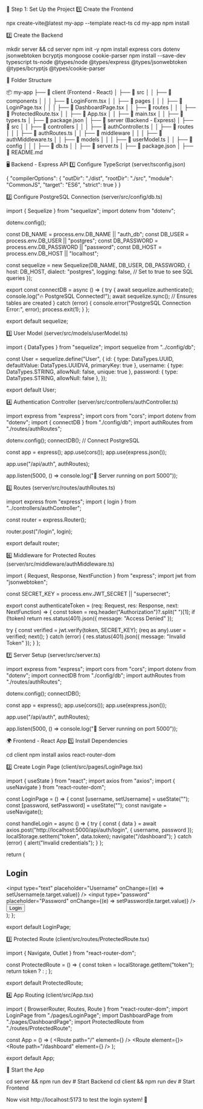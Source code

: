 🚀 Step 1: Set Up the Project
1️⃣ Create the Frontend

npx create-vite@latest my-app --template react-ts
cd my-app
npm install

2️⃣ Create the Backend

mkdir server && cd server
npm init -y
npm install express cors dotenv jsonwebtoken bcryptjs mongoose cookie-parser
npm install --save-dev typescript ts-node @types/node @types/express @types/jsonwebtoken @types/bcryptjs @types/cookie-parser

📂 Folder Structure

📦 my-app
├── 📂 client (Frontend - React)
│   ├── 📂 src
│   │   ├── 📂 components
│   │   │   ├── 📜 LoginForm.tsx
│   │   ├── 📂 pages
│   │   │   ├── 📜 LoginPage.tsx
│   │   │   ├── 📜 DashboardPage.tsx
│   │   ├── 📂 routes
│   │   │   ├── 📜 ProtectedRoute.tsx
│   │   ├── 📜 App.tsx
│   │   ├── 📜 main.tsx
│   │   ├── 📜 types.ts
│   ├── 📜 package.json
│
├── 📂 server (Backend - Express)
│   ├── 📂 src
│   │   ├── 📂 controllers
│   │   │   ├── 📜 authController.ts
│   │   ├── 📂 routes
│   │   │   ├── 📜 authRoutes.ts
│   │   ├── 📂 middleware
│   │   │   ├── 📜 authMiddleware.ts
│   │   ├── 📂 models
│   │   │   ├── 📜 userModel.ts
│   │   ├── 📂 config
│   │   │   ├── 📜 db.ts
│   │   ├── 📜 server.ts
│   ├── 📜 package.json
│
├── 📜 README.md

🖥️ Backend - Express API
1️⃣ Configure TypeScript (server/tsconfig.json)

{
  "compilerOptions": {
    "outDir": "./dist",
    "rootDir": "./src",
    "module": "CommonJS",
    "target": "ES6",
    "strict": true
  }
}

2️⃣ Configure PostgreSQL Connection (server/src/config/db.ts)

import { Sequelize } from "sequelize";
import dotenv from "dotenv";

dotenv.config();

const DB_NAME = process.env.DB_NAME || "auth_db";
const DB_USER = process.env.DB_USER || "postgres";
const DB_PASSWORD = process.env.DB_PASSWORD || "password";
const DB_HOST = process.env.DB_HOST || "localhost";

const sequelize = new Sequelize(DB_NAME, DB_USER, DB_PASSWORD, {
  host: DB_HOST,
  dialect: "postgres",
  logging: false, // Set to true to see SQL queries
});

export const connectDB = async () => {
  try {
    await sequelize.authenticate();
    console.log("🔥 PostgreSQL Connected!");
    await sequelize.sync(); // Ensures tables are created
  } catch (error) {
    console.error("PostgreSQL Connection Error:", error);
    process.exit(1);
  }
};

export default sequelize;

3️⃣ User Model (server/src/models/userModel.ts)

import { DataTypes } from "sequelize";
import sequelize from "../config/db";

const User = sequelize.define("User", {
  id: { type: DataTypes.UUID, defaultValue: DataTypes.UUIDV4, primaryKey: true },
  username: { type: DataTypes.STRING, allowNull: false, unique: true },
  password: { type: DataTypes.STRING, allowNull: false },
});

export default User;

4️⃣ Authentication Controller (server/src/controllers/authController.ts)

import express from "express";
import cors from "cors";
import dotenv from "dotenv";
import { connectDB } from "./config/db";
import authRoutes from "./routes/authRoutes";

dotenv.config();
connectDB(); // Connect PostgreSQL

const app = express();
app.use(cors());
app.use(express.json());

app.use("/api/auth", authRoutes);

app.listen(5000, () => console.log("🚀 Server running on port 5000"));


5️⃣ Routes (server/src/routes/authRoutes.ts)

import express from "express";
import { login } from "../controllers/authController";

const router = express.Router();

router.post("/login", login);

export default router;

6️⃣ Middleware for Protected Routes (server/src/middleware/authMiddleware.ts)

import { Request, Response, NextFunction } from "express";
import jwt from "jsonwebtoken";

const SECRET_KEY = process.env.JWT_SECRET || "supersecret";

export const authenticateToken = (req: Request, res: Response, next: NextFunction) => {
  const token = req.header("Authorization")?.split(" ")[1];
  if (!token) return res.status(401).json({ message: "Access Denied" });

  try {
    const verified = jwt.verify(token, SECRET_KEY);
    (req as any).user = verified;
    next();
  } catch (error) {
    res.status(401).json({ message: "Invalid Token" });
  }
};

7️⃣ Server Setup (server/src/server.ts)

import express from "express";
import cors from "cors";
import dotenv from "dotenv";
import connectDB from "./config/db";
import authRoutes from "./routes/authRoutes";

dotenv.config();
connectDB();

const app = express();
app.use(cors());
app.use(express.json());

app.use("/api/auth", authRoutes);

app.listen(5000, () => console.log("🚀 Server running on port 5000"));

🌍 Frontend - React App
1️⃣ Install Dependencies

cd client
npm install axios react-router-dom

2️⃣ Create Login Page (client/src/pages/LoginPage.tsx)

import { useState } from "react";
import axios from "axios";
import { useNavigate } from "react-router-dom";

const LoginPage = () => {
  const [username, setUsername] = useState("");
  const [password, setPassword] = useState("");
  const navigate = useNavigate();

  const handleLogin = async () => {
    try {
      const { data } = await axios.post("http://localhost:5000/api/auth/login", { username, password });
      localStorage.setItem("token", data.token);
      navigate("/dashboard");
    } catch (error) {
      alert("Invalid credentials");
    }
  };

  return (
    <div>
      <h2>Login</h2>
      <input type="text" placeholder="Username" onChange={(e) => setUsername(e.target.value)} />
      <input type="password" placeholder="Password" onChange={(e) => setPassword(e.target.value)} />
      <button onClick={handleLogin}>Login</button>
    </div>
  );
};

export default LoginPage;

3️⃣ Protected Route (client/src/routes/ProtectedRoute.tsx)

import { Navigate, Outlet } from "react-router-dom";

const ProtectedRoute = () => {
  const token = localStorage.getItem("token");
  return token ? <Outlet /> : <Navigate to="/" />;
};

export default ProtectedRoute;

4️⃣ App Routing (client/src/App.tsx)

import { BrowserRouter, Routes, Route } from "react-router-dom";
import LoginPage from "./pages/LoginPage";
import DashboardPage from "./pages/DashboardPage";
import ProtectedRoute from "./routes/ProtectedRoute";

const App = () => (
  <BrowserRouter>
    <Routes>
      <Route path="/" element={<LoginPage />} />
      <Route element={<ProtectedRoute />}>
        <Route path="/dashboard" element={<DashboardPage />} />
      </Route>
    </Routes>
  </BrowserRouter>
);

export default App;

🎯 Start the App

cd server && npm run dev  # Start Backend
cd client && npm run dev  # Start Frontend

Now visit http://localhost:5173 to test the login system! 🚀